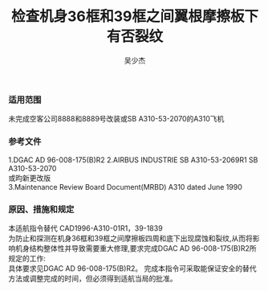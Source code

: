 ﻿---
amendno: 39-2120  
cadno: CAD1996-A310-01R2  
title: 检查机身36框和39框之间翼根摩擦板下有否裂纹  
publishdate: 1998-01-12  
effdate: 1998-01-19  
acmodels: ["A310"]  
tags: []  
engs: []  
pns: []  
mfrs: ["AIRBUS"]  
admins: 西北管理局  
author: 吴少杰  
---
  
### 适用范围  
未完成空客公司8888和8889号改装或SB A310-53-2070的A310飞机  
  
<!--more-->  
### 参考文件  
  1.DGAC AD 96-008-175(B)R2     2.AIRBUS INDUSTRIE SB A310-53-2069R1          SB A310-53-2070  
或昀新更改版  
  3.Maintenance Review Board Document(MRBD) A310 dated June 1990  
  
### 原因、措施和规定  

  本适航指令替代 CAD1996-A310-01R1，39-1839  
为防止和探测在机身36框和39框之间摩擦板四周和底下出现腐蚀和裂纹,从而将影响机身结构整体性并导致需要重大修理,要求完成DGAC AD 96-008-175(B)R2所规定的工作:  
  具体要求见DGAC AD 96-008-175(B)R2。     完成本指令可采取能保证安全的替代方法或调整完成的时间，但必须得到适航当局的批准。  
